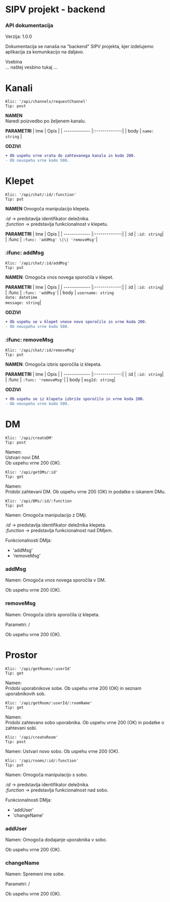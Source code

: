 # SIPV projekt - backend
### API dokumentacija

Verzija: 1.0.0  

Dokumentacija se nanaša na "backend" SIPV projekta, kjer izdelujemo aplikacija za komunikacijo na daljavo.

Vsebina  
... naštej vesbino tukaj ...  

# Kanali
```
Klic: '/api/channels/requestChannel'  
Tip: post  
```

**NAMEN**  
Naredi poizvedbo po željenem kanalu.

**PARAMETRI**
| Ime           | Opis          |
| ------------- |:-------------:|
| body          | ``` name: string ```         |

**ODZIVI**  

```diff
+ Ob uspehu vrne vrata do zahtevanega kanala in kodo 200.  
- Ob neuspehu vrne kodo 500.
```

# Klepet
```
Klic: '/api/chat/:id/:function'
Tip: put
```
**NAMEN**
Omogoča manipulacijo klepeta.

*:id* -> predstavlja identifikator deležnika.  
*:function* -> predstavlja funkcionalnost v klepetu.

**PARAMETRI**
| Ime           | Opis          |
| ------------- |:-------------:|
| :id         | ``` :id: string ```|
| :func          | ``` :func: 'addMsg' \|\| 'removeMsg' ```|

### :ifunc: addMsg

```
Klic: '/api/chat/:id/addMsg'
Tip: put
```

**NAMEN**:
Omogoča vnos novega sporočila v klepet.

**PARAMETRI**
| Ime           | Opis          |
| ------------- |:-------------:|
| :id         | ``` :id: string ```|
| :func          | ``` :func: 'addMsg' ```|
| body          | ``` username: string ``` <br> ```date: datetime``` <br> ``` message: string ```|

**ODZIVI**  

```diff
+ Ob uspehu se v klepet vnese novo sporočilo in vrne koda 200.
- Ob neuspehu vrne kodo 500.
```

### :ifunc: removeMsg

```
Klic: '/api/chat/:id/removeMsg'
Tip: put
```

**NAMEN**:
Omogoča izbris sporočila iz klepeta.

**PARAMETRI**
| Ime           | Opis          |
| ------------- |:-------------:|
| :id         | ``` :id: string ```|
| :func          | ``` :func: 'removeMsg' ```|
| body          | ``` msgId: string ```|

**ODZIVI**  

```diff
+ Ob uspehu se iz klepeta izbriše sporočilo in vrne koda 200.
- Ob neuspehu vrne kodo 500.
```

# DM
```
Klic: '/api/createDM'
Tip: post
```
Namen:  
Ustvari novi DM.  
Ob uspehu vrne 200 (OK).

```
Klic: '/api/getDMs/:id'
Tip: get
```

Namen:  
Pridobi zahtevani DM.
Ob uspehu vrne 200 (OK) in podatke o iskanem DMu.

```
Klic: '/api/DMs/:id/:function
Tip: put
```  
Namen:
Omogoča manipulacijo z DMji.

*:id* -> predstavlja identifikator deležnika klepeta.  
*:function* -> predstavlja funkcionalnost nad DMjem.

Funkcionalnosti DMja:
- 'addMsg'
- 'removeMsg'

### addMsg

Namen:
Omogoča vnos novega sporočila v DM.  

Ob uspehu vrne 200 (OK).

### removeMsg

Namen:
Omogoča izbris sporočila iz klepeta.

Parametri:
/

Ob uspehu vrne 200 (OK).

# Prostor

```
Klic: '/api/getRooms/:userId'
Tip: get
```  

Namen:   
Pridobi uporabnikove sobe.
Ob uspehu vrne 200 (OK) in seznam uporabnikovih sob.

```
Klic: '/api/getRoom/:userId/:roomName'
Tip: get
```  

Namen:  
Pridobi zahtevano sobo uporabnika.
Ob uspehu vrne 200 (OK) in podatke o zahtevani sobi.

```
Klic: '/api/createRoom'
Tip: post
```  

Namen:
Ustvari novo sobo.
Ob uspehu vrne 200 (OK).

```
Klic: '/api/rooms/:id/:function'
Tip: put
```  
Namen:
Omogoča manipulacijo s sobo.

*:id* -> predstavlja identifikator deležnika.  
*:function* -> predstavlja funkcionalnost nad sobo.

Funkcionalnosti DMja:
- 'addUser'
- 'changeName'

### addUser

Namen:
Omogoča dodajanje uporabnika v sobo.

Ob uspehu vrne 200 (OK).

### changeName

Namen:
Spremeni ime sobe.

Parametri:
/

Ob uspehu vrne 200 (OK).
